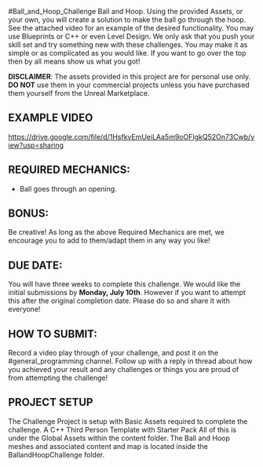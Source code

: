 #Ball_and_Hoop_Challenge
Ball and Hoop. Using the provided Assets, or your own, you will create a solution to make the ball go through the hoop. See the attached video for an example of the desired functionality.
You may use Blueprints or C++ or even Level Design. We only ask that you push your skill set and try something new with these challenges.
You may make it as simple or as complicated as you would like. If you want to go over the top then by all means show us what you got!

**DISCLAIMER**: The assets provided in this project are for personal use only. 
**DO NOT** use them in your commercial projects unless you have purchased them yourself from the Unreal Marketplace.

## EXAMPLE VIDEO
https://drive.google.com/file/d/1HsfkvEmUeiLAa5m9oOFIgkQ52On73Cwb/view?usp=sharing

## REQUIRED MECHANICS:
* Ball goes through an opening.

## BONUS:
Be creative! As long as the above Required Mechanics are met, we encourage you to add to them/adapt them in any way you like! 

## DUE DATE:
You will have three weeks to complete this challenge. We would like the initial submissions by **Monday, July 10th**. However if you want to attempt this after the original completion date. Please do so and share it with everyone!

## HOW TO SUBMIT:
Record a video play through of your challenge, and post it on the #general_programming channel. Follow up with a reply in thread about how you achieved your result and any challenges or things you are proud of from attempting the challenge!

## PROJECT SETUP
The Challenge Project is setup with Basic Assets required to complete the challenge. A C++ Third Person Template with Starter Pack All of this is under the Global Assets within the content folder. The Ball and Hoop meshes and associated content and map is located inside the BallandHoopChallenge folder.  

